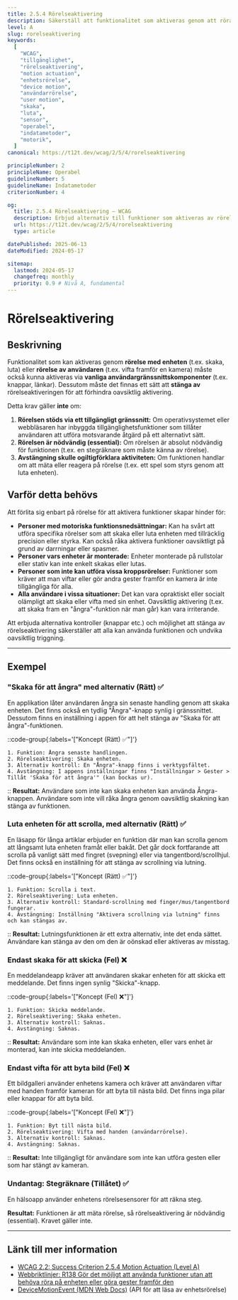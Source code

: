 ```yaml
---
title: 2.5.4 Rörelseaktivering
description: Säkerställ att funktionalitet som aktiveras genom att röra enheten eller genom användarrörelser också kan aktiveras via vanliga gränssnittskomponenter och att rörelseaktiveringen kan stängas av.
level: A
slug: rorelseaktivering
keywords:
  [
    "WCAG",
    "tillgänglighet",
    "rörelseaktivering",
    "motion actuation",
    "enhetsrörelse",
    "device motion",
    "användarrörelse",
    "user motion",
    "skaka",
    "luta",
    "sensor",
    "operabel",
    "indatametoder",
    "motorik",
  ]
canonical: https://t12t.dev/wcag/2/5/4/rorelseaktivering

principleNumber: 2
principleName: Operabel
guidelineNumber: 5
guidelineName: Indatametoder
criterionNumber: 4

og:
  title: 2.5.4 Rörelseaktivering – WCAG
  description: Erbjud alternativ till funktioner som aktiveras av rörelse och tillåt avstängning.
  url: https://t12t.dev/wcag/2/5/4/rorelseaktivering
  type: article

datePublished: 2025-06-13
dateModified: 2024-05-17

sitemap:
  lastmod: 2024-05-17
  changefreq: monthly
  priority: 0.9 # Nivå A, fundamental
---
```


# Rörelseaktivering

## Beskrivning

Funktionalitet som kan aktiveras genom **rörelse med enheten** (t.ex. skaka, luta) eller **rörelse av användaren** (t.ex. vifta framför en kamera) måste också kunna aktiveras via **vanliga användargränssnittskomponenter** (t.ex. knappar, länkar). Dessutom måste det finnas ett sätt att **stänga av** rörelseaktiveringen för att förhindra oavsiktlig aktivering.

Detta krav gäller **inte** om:

1.  **Rörelsen stöds via ett tillgängligt gränssnitt:** Om operativsystemet eller webbläsaren har inbyggda tillgänglighetsfunktioner som tillåter användaren att utföra motsvarande åtgärd på ett alternativt sätt.
2.  **Rörelsen är nödvändig (essential):** Om rörelsen är absolut nödvändig för funktionen (t.ex. en stegräknare som måste känna av rörelse).
3.  **Avstängning skulle ogiltigförklara aktiviteten:** Om funktionen handlar om att mäta eller reagera på rörelse (t.ex. ett spel som styrs genom att luta enheten).

## Varför detta behövs

Att förlita sig enbart på rörelse för att aktivera funktioner skapar hinder för:

- **Personer med motoriska funktionsnedsättningar:** Kan ha svårt att utföra specifika rörelser som att skaka eller luta enheten med tillräcklig precision eller styrka. Kan också råka aktivera funktioner oavsiktligt på grund av darrningar eller spasmer.
- **Personer vars enheter är monterade:** Enheter monterade på rullstolar eller stativ kan inte enkelt skakas eller lutas.
- **Personer som inte kan utföra vissa kroppsrörelser:** Funktioner som kräver att man viftar eller gör andra gester framför en kamera är inte tillgängliga för alla.
- **Alla användare i vissa situationer:** Det kan vara opraktiskt eller socialt olämpligt att skaka eller vifta med sin enhet. Oavsiktlig aktivering (t.ex. att skaka fram en "ångra"-funktion när man går) kan vara irriterande.

Att erbjuda alternativa kontroller (knappar etc.) och möjlighet att stänga av rörelseaktivering säkerställer att alla kan använda funktionen och undvika oavsiktlig triggning.

---

## Exempel

### "Skaka för att ångra" med alternativ (Rätt) ✅

En applikation låter användaren ångra sin senaste handling genom att skaka enheten. Det finns också en tydlig "Ångra"-knapp synlig i gränssnittet. Dessutom finns en inställning i appen för att helt stänga av "Skaka för att ångra"-funktionen.

::code-group{:labels='["Koncept (Rätt) ✅"]'}

```text [Beskrivning]
1. Funktion: Ångra senaste handlingen.
2. Rörelseaktivering: Skaka enheten.
3. Alternativ kontroll: En "Ångra"-knapp finns i verktygsfältet.
4. Avstängning: I appens inställningar finns "Inställningar > Gester > Tillåt 'Skaka för att ångra'" (kan bockas ur).
```

::
**Resultat:** Användare som inte kan skaka enheten kan använda Ångra-knappen. Användare som inte vill råka ångra genom oavsiktlig skakning kan stänga av funktionen.

### Luta enheten för att scrolla, med alternativ (Rätt) ✅

En läsapp för långa artiklar erbjuder en funktion där man kan scrolla genom att långsamt luta enheten framåt eller bakåt. Det går dock fortfarande att scrolla på vanligt sätt med fingret (svepning) eller via tangentbord/scrollhjul. Det finns också en inställning för att stänga av scrollning via lutning.

::code-group{:labels='["Koncept (Rätt) ✅"]'}

```text [Beskrivning]
1. Funktion: Scrolla i text.
2. Rörelseaktivering: Luta enheten.
3. Alternativ kontroll: Standard-scrollning med finger/mus/tangentbord fungerar.
4. Avstängning: Inställning "Aktivera scrollning via lutning" finns och kan stängas av.
```

::
**Resultat:** Lutningsfunktionen är ett extra alternativ, inte det enda sättet. Användare kan stänga av den om den är oönskad eller aktiveras av misstag.

### Endast skaka för att skicka (Fel) ❌

En meddelandeapp kräver att användaren skakar enheten för att skicka ett meddelande. Det finns ingen synlig "Skicka"-knapp.

::code-group{:labels='["Koncept (Fel) ❌"]'}

```text [Beskrivning]
1. Funktion: Skicka meddelande.
2. Rörelseaktivering: Skaka enheten.
3. Alternativ kontroll: Saknas.
4. Avstängning: Saknas.
```

::
**Resultat:** Användare som inte kan skaka enheten, eller vars enhet är monterad, kan inte skicka meddelanden.

### Endast vifta för att byta bild (Fel) ❌

Ett bildgalleri använder enhetens kamera och kräver att användaren viftar med handen framför kameran för att byta till nästa bild. Det finns inga pilar eller knappar för att byta bild.

::code-group{:labels='["Koncept (Fel) ❌"]'}

```text [Beskrivning]
1. Funktion: Byt till nästa bild.
2. Rörelseaktivering: Vifta med handen (användarrörelse).
3. Alternativ kontroll: Saknas.
4. Avstängning: Saknas.
```

::
**Resultat:** Inte tillgängligt för användare som inte kan utföra gesten eller som har stängt av kameran.

### Undantag: Stegräknare (Tillåtet) ✅

En hälsoapp använder enhetens rörelsesensorer för att räkna steg.

**Resultat:** Funktionen är att mäta rörelse, så rörelseaktivering är nödvändig (essential). Kravet gäller inte.

---

## Länk till mer information

- [WCAG 2.2: Success Criterion 2.5.4 Motion Actuation (Level A)](https://www.w3.org/WAI/WCAG22/Understanding/motion-actuation.html)
- [Webbriktlinjer: R138 Gör det möjligt att använda funktioner utan att behöva röra på enheten eller göra gester framför den](https://www.digg.se/webbriktlinjer/alla-webbriktlinjer/gor-det-mojligt-att-anvanda-funktioner-utan-att-behöva-rora-pa-enheten-eller-gora-gester-framfor-den)
- [DeviceMotionEvent (MDN Web Docs)](https://developer.mozilla.org/en-US/docs/Web/API/DeviceMotionEvent) (API för att läsa av enhetsrörelse)
